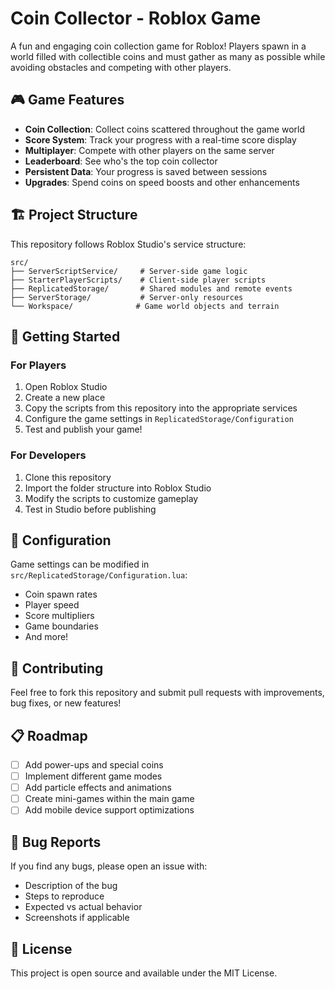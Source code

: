 # Coin Collector - Roblox Game

A fun and engaging coin collection game for Roblox! Players spawn in a world filled with collectible coins and must gather as many as possible while avoiding obstacles and competing with other players.

## 🎮 Game Features

- **Coin Collection**: Collect coins scattered throughout the game world
- **Score System**: Track your progress with a real-time score display
- **Multiplayer**: Compete with other players on the same server
- **Leaderboard**: See who's the top coin collector
- **Persistent Data**: Your progress is saved between sessions
- **Upgrades**: Spend coins on speed boosts and other enhancements

## 🏗️ Project Structure

This repository follows Roblox Studio's service structure:

```
src/
├── ServerScriptService/     # Server-side game logic
├── StarterPlayerScripts/    # Client-side player scripts
├── ReplicatedStorage/       # Shared modules and remote events
├── ServerStorage/           # Server-only resources
└── Workspace/              # Game world objects and terrain
```

## 🚀 Getting Started

### For Players
1. Open Roblox Studio
2. Create a new place
3. Copy the scripts from this repository into the appropriate services
4. Configure the game settings in `ReplicatedStorage/Configuration`
5. Test and publish your game!

### For Developers
1. Clone this repository
2. Import the folder structure into Roblox Studio
3. Modify the scripts to customize gameplay
4. Test in Studio before publishing

## 📝 Configuration

Game settings can be modified in `src/ReplicatedStorage/Configuration.lua`:

- Coin spawn rates
- Player speed
- Score multipliers
- Game boundaries
- And more!

## 🤝 Contributing

Feel free to fork this repository and submit pull requests with improvements, bug fixes, or new features!

## 📋 Roadmap

- [ ] Add power-ups and special coins
- [ ] Implement different game modes
- [ ] Add particle effects and animations
- [ ] Create mini-games within the main game
- [ ] Add mobile device support optimizations

## 🐛 Bug Reports

If you find any bugs, please open an issue with:
- Description of the bug
- Steps to reproduce
- Expected vs actual behavior
- Screenshots if applicable

## 📄 License

This project is open source and available under the MIT License.
